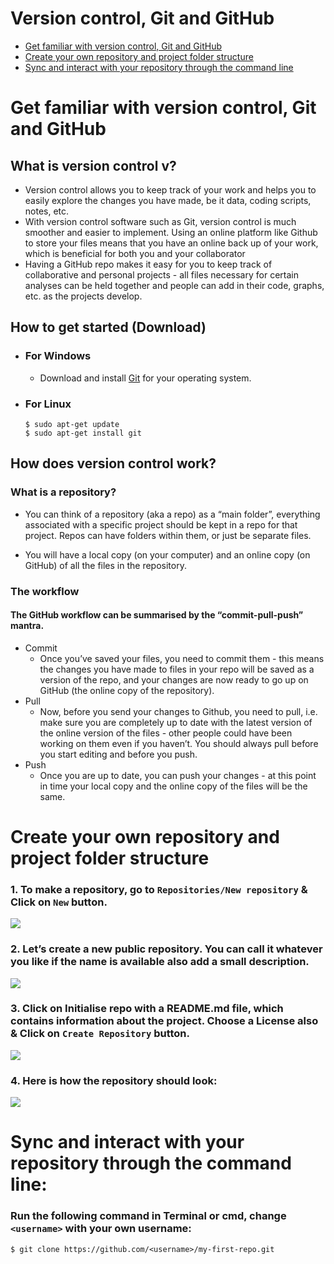 # Version control, Git and GitHub

* [Get familiar with version control, Git and GitHub](#get-familiar-with-version-control,-git-and-github)
* [Create your own repository and project folder structure](#create-your-own-repository-and-project-folder-structure)
* [Sync and interact with your repository through the command line](#sync-and-interact-with-your-repository-through-the-command-line)

# Get familiar with version control, Git and GitHub

## What is version control v? 
* Version control allows you to keep track of your work and helps you to easily explore the changes you have made, be it data, coding scripts, notes, etc.
* With version control software such as Git, version control is much smoother and easier to implement. Using an online platform like Github to store your files means that you have an online back up of your work, which is beneficial for both you and your collaborator
* Having a GitHub repo makes it easy for you to keep track of collaborative and personal projects - all files necessary for certain analyses can be held together and people can add in their code, graphs, etc. as the projects develop. 

## How to get started (Download)
* ### For Windows
    * Download and install [Git](https://git-scm.com/downloads) for your operating system.

* ### For Linux
    ```
    $ sudo apt-get update
    $ sudo apt-get install git
    ```
## How does version control work?
### What is a repository?
* You can think of a repository (aka a repo) as a “main folder”, everything associated with a specific project should be kept in a repo for that project. Repos can have folders within them, or just be separate files.

* You will have a local copy (on your computer) and an online copy (on GitHub) of all the files in the repository.

### The workflow
#### The GitHub workflow can be summarised by the “commit-pull-push” mantra.

* Commit
    * Once you’ve saved your files, you need to commit them - this means the changes you have made to files in your repo will be saved as a version of the repo, and your changes are now ready to go up on GitHub (the online copy of the repository).
* Pull 
    * Now, before you send your changes to Github, you need to pull, i.e. make sure you are completely up to date with the latest version of the online version of the files - other people could have been working on them even if you haven’t. You should always pull before you start editing and before you push.
* Push
    * Once you are up to date, you can push your changes - at this point in time your local copy and the online copy of the files will be the same.


# Create your own repository and project folder structure

### 1. To make a repository, go to `Repositories/New repository` & Click on `New` button.
<img src="https://github.com/Spnetic-5/Intro_to_CV/blob/main/Git_GitHub/assets/1.png" align="center">

### 2. Let’s create a new public repository. You can call it whatever you like if the name is available also add a small description.
<img src="https://github.com/Spnetic-5/Intro_to_CV/blob/main/Git_GitHub/assets/2.png" align="center">

### 3. Click on Initialise repo with a README.md file, which contains information about the project. Choose a License also & Click on `Create Repository` button.
<img src="https://github.com/Spnetic-5/Intro_to_CV/blob/main/Git_GitHub/assets/3.png" align="center">

### 4. Here is how the repository should look:
<img src="https://github.com/Spnetic-5/Intro_to_CV/blob/main/Git_GitHub/assets/4.png" align="center">

# Sync and interact with your repository through the command line:

### Run the following command in Terminal or cmd, change `<username>` with your own username:
```
$ git clone https://github.com/<username>/my-first-repo.git
```
